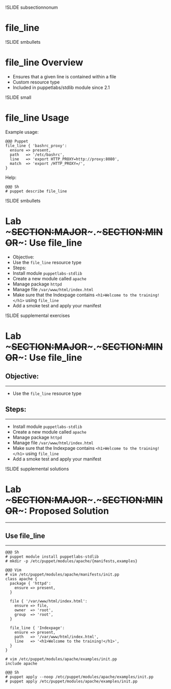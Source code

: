 !SLIDE subsectionnonum
# file_line

!SLIDE smbullets
# file_line Overview 

* Ensures that a given line is contained within a file
* Custom resource type
* Included in puppetlabs/stdlib module since 2.1


!SLIDE small
# file_line Usage

Example usage:

    @@@ Puppet
    file_line { 'bashrc_proxy':
      ensure => present,
      path   => '/etc/bashrc',
      line   => 'export HTTP_PROXY=http://proxy:8080',
      match  => 'export /HTTP_PROXY=/',
    }

Help:

    @@@ Sh
    # puppet describe file_line


!SLIDE smbullets
# Lab ~~~SECTION:MAJOR~~~.~~~SECTION:MINOR~~~: Use file_line

* Objective:
 * Use the `file_line` resource type
* Steps:
 * Install module `puppetlabs-stdlib`
 * Create a new module called `apache`
 * Manage package `httpd`
 * Manage file `/var/www/html/index.html`
 * Make sure that the Indexpage contains `<h1>Welcome to the training!</h1>` using `file_line`
 * Add a smoke test and apply your manifest


!SLIDE supplemental exercises
# Lab ~~~SECTION:MAJOR~~~.~~~SECTION:MINOR~~~: Use file_line

## Objective:

****

* Use the `file_line` resource type

## Steps:

****

* Install module `puppetlabs-stdlib`
* Create a new module called `apache`
* Manage package `httpd`
* Manage file `/var/www/html/index.html`
* Make sure that the Indexpage contains `<h1>Welcome to the training!</h1>` using `file_line`
* Add a smoke test and apply your manifest


!SLIDE supplemental solutions
# Lab ~~~SECTION:MAJOR~~~.~~~SECTION:MINOR~~~: Proposed Solution

****

## Use file_line 

****

    @@@ Sh
    # puppet module install puppetlabs-stdlib
    # mkdir -p /etc/puppet/modules/apache/{manifests,examples}

    @@@ Vim
    # vim /etc/puppet/modules/apache/manifests/init.pp
    class apache {
      package { 'httpd':
        ensure => present,
      }

      file { '/var/www/html/index.html':
        ensure => file,
        owner  => 'root',
        group  => 'root',
      }

      file_line { 'Indexpage':
        ensure => present,
        path   => '/var/www/html/index.html',
        line   => '<h1>Welcome to the training!</h1>',
      }
    }

    # vim /etc/puppet/modules/apache/examples/init.pp
    include apache

    @@@ Sh
    # puppet apply --noop /etc/puppet/modules/apache/examples/init.pp
    # puppet apply /etc/puppet/modules/apache/examples/init.pp
